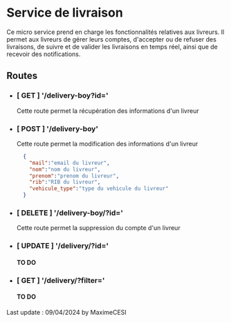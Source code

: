 # Service de livraison

Ce micro service prend en charge les fonctionnalités relatives aux livreurs. Il permet aux livreurs de gérer leurs comptes, d'accepter ou de refuser des livraisons, de suivre et de valider les livraisons en temps réel, ainsi que de recevoir des notifications.  

## Routes
  - ### [ GET ] '/delivery-boy?id='
    Cette route permet la récupération des informations d'un livreur

  - ### [ POST ] '/delivery-boy'
    Cette route permet la modification des informations d'un livreur
    ```JSON
      {
        "mail":"email du livreur",
        "nom":"nom du livreur",
        "prenom":"prenom du livreur",
        "rib":"RIB du livreur",
        "vehicule_type":"type du vehicule du livreur"
      }
    ```

  - ### [ DELETE ] '/delivery-boy/?id='
    Cette route permet la suppression du compte d'un livreur


  - ### [ UPDATE ] '/delivery/?id='
    #### TO DO

  - ### [ GET ] '/delivery/?filter='
    #### TO DO



Last update : 09/04/2024 by MaximeCESI